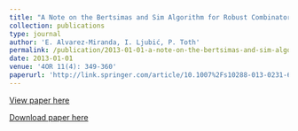 ```yaml
---
title: "A Note on the Bertsimas and Sim Algorithm for Robust Combinatorial Optimization Problems"
collection: publications
type: journal
author: 'E. Alvarez-Miranda, I. Ljubić, P. Toth'
permalink: /publication/2013-01-01-a-note-on-the-bertsimas-and-sim-algorithm-for-robust-combinatorial-optimization-problems
date: 2013-01-01
venue: '4OR 11(4): 349-360'
paperurl: 'http://link.springer.com/article/10.1007%2Fs10288-013-0231-6'
---
```

[View paper here](http://link.springer.com/article/10.1007%2Fs10288-013-0231-6)

[Download paper here]({{site.url}}/docs/publications/ANoteBSAlgorithm.pdf)
